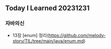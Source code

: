 Today I Learned 20231231
---

### 자바의신
- 13장 [enum] 정리(https://github.com/melody-story/TIL/tree/main/java/enum.md)